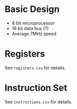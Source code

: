 # Basic Design
- 8 bit microprocessor
- 16 bit data bus (?)
- Average 7MHz speed

# Registers
See `registers.csv` for details.

# Instruction Set
See `instructions.csv` for details.

